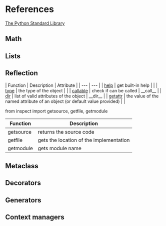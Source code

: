 
# References

[The Python Standard Library](https://docs.python.org/3/library/index.html)

## Math

## Lists

## Reflection

| Function | Description | Attribute |
| --- | --- |
| [help](https://docs.python.org/3/library/functions.html#help) | get built-in help | |
| [type](https://docs.python.org/3/library/functions.html#type) | the type of the object | |
| [callable](https://docs.python.org/3/library/functions.html#callable) | check if can be called | \_\_call\_\_ |
| [dir](https://docs.python.org/3/library/functions.html#dir) | list of valid attributes of the object | \_\_dir\_\_ |
| [getattr](https://docs.python.org/3/library/functions.html#getattr) | the value of the named attribute of an object (or default value provided) | |

from inspect import getsource, getfile, getmodule

| Function | Description |
| --- | --- |
| getsource | returns the source code |
| getfile | gets the location of the implementation |
| getmodule | gets module name |

## Metaclass

## Decorators

## Generators

## Context managers
